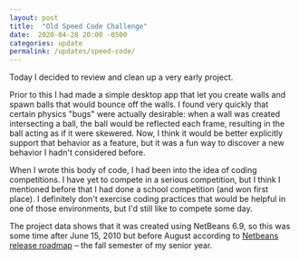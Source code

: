 ```yaml
---
layout: post
title:  "Old Speed Code Challenge"
date:  2020-04-28 20:00 -0500
categories: update
permalink: /updates/speed-code/
---
```


Today I decided to review and clean up a very early project. 

Prior to this I had made a simple desktop app that let you create walls and spawn balls that would bounce off the walls. I found very quickly that certain physics "bugs" were actually desirable: when a wall was created intersecting a ball, the ball would be reflected each frame, resulting in the ball acting as if it were skewered. Now, I think it would be better explicitly support that behavior as a feature, but it was a fun way to discover a new behavior I hadn't considered before.

When I wrote this body of code, I had been into the idea of coding competitions. I have yet to compete in a serious competition, but I think I mentioned before that I had done a school competition (and won first place). I definitely don't exercise coding practices that would be helpful in one of those environments, but I'd still like to compete some day.

The project data shows that it was created using NetBeans 6.9, so this was some time after June 15, 2010 but before August according to [Netbeans release roadmap](https://netbeans.org/community/releases/roadmap.html) – the fall semester of my senior year.